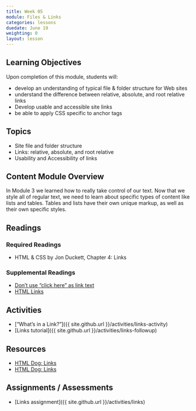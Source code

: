```yaml
---
title: Week 05
module: Files & Links
categories: lessons
duedate: June 19
weighting: 0
layout: lesson
---
```


## Learning Objectives

Upon completion of this module, students will:

- develop an understanding of typical file & folder structure for Web sites
- understand the difference between relative, absolute, and root relative links
- Develop usable and accessible site links
- be able to apply CSS specific to anchor tags

## Topics

- Site file and folder structure
- Links: relative, absolute, and root relative
- Usability and Accessibility of links

## Content Module Overview

In Module 3 we learned how to really take control of our text. Now that we style all of regular text, we need to learn about specific types of content like lists and tables. Tables and lists have their own unique markup, as well as their own specific styles.

## Readings

### Required Readings

- HTML & CSS by Jon Duckett, Chapter 4: Links

### Supplemental Readings

- [Don’t use “click here” as link text](http://www.w3.org/QA/Tips/noClickHere)
- [HTML Links](https://docs.webplatform.org/wiki/guides/html_links)

## Activities

- [“What’s in a Link?”]({{ site.github.url }}/activities/links-activity)
- [Links tutorial]({{ site.github.url }}/activities/links-followup)

## Resources

- [HTML Dog: Links](http://www.htmldog.com/guides/html/beginner/links/)
- [HTML Dog: Links](http://www.htmldog.com/guides/html/advanced/links/)

## Assignments / Assessments

- [Links assignment]({{ site.github.url }}/activities/links)

                                                        

